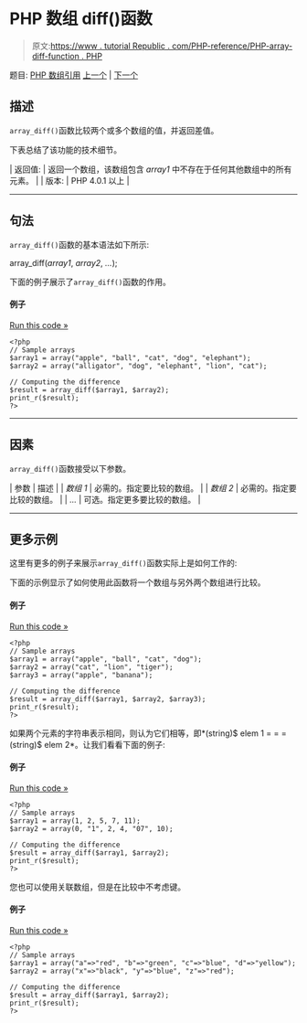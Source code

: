 # PHP 数组 diff()函数

> 原文:[https://www . tutorial Republic . com/PHP-reference/PHP-array-diff-function . PHP](https://www.tutorialrepublic.com/php-reference/php-array-diff-function.php)

题目: [PHP 数组引用](php-array-functions.php) [上一个](php-array-count-values-function.php) | [下一个](php-array-diff-assoc-function.php)

## 描述

`array_diff()`函数比较两个或多个数组的值，并返回差值。

下表总结了该功能的技术细节。

| 返回值: | 返回一个数组，该数组包含 *array1* 中不存在于任何其他数组中的所有元素。 |
| 版本: | PHP 4.0.1 以上 |

* * *

## 句法

`array_diff()`函数的基本语法如下所示:

array_diff(*array1*, *array2*, *...*);

下面的例子展示了`array_diff()`函数的作用。

#### 例子

[Run this code »](../codelab.php?topic=php&file=find-the-difference-between-two-arrays "Run this code to view the output")

```
<?php
// Sample arrays
$array1 = array("apple", "ball", "cat", "dog", "elephant");
$array2 = array("alligator", "dog", "elephant", "lion", "cat");

// Computing the difference
$result = array_diff($array1, $array2);
print_r($result);
?>
```

* * *

## 因素

`array_diff()`函数接受以下参数。

| 参数 | 描述 |
| *数组 1* | 必需的。指定要比较的数组。 |
| *数组 2* | 必需的。指定要比较的数组。 |
| *...* | 可选。指定更多要比较的数组。 |

* * *

## 更多示例

这里有更多的例子来展示`array_diff()`函数实际上是如何工作的:

下面的示例显示了如何使用此函数将一个数组与另外两个数组进行比较。

#### 例子

[Run this code »](../codelab.php?topic=php&file=find-the-difference-between-three-arrays "Run this code to view the output")

```
<?php
// Sample arrays
$array1 = array("apple", "ball", "cat", "dog");
$array2 = array("cat", "lion", "tiger");
$array3 = array("apple", "banana");

// Computing the difference
$result = array_diff($array1, $array2, $array3);
print_r($result);
?>
```

如果两个元素的字符串表示相同，则认为它们相等，即*(string)$ elem 1 = = =(string)$ elem 2*。让我们看看下面的例子:

#### 例子

[Run this code »](../codelab.php?topic=php&file=difference-of-arrays-when-types-of-values-are-different "Run this code to view the output")

```
<?php
// Sample arrays
$array1 = array(1, 2, 5, 7, 11);
$array2 = array(0, "1", 2, 4, "07", 10);

// Computing the difference
$result = array_diff($array1, $array2);
print_r($result);
?>
```

您也可以使用关联数组，但是在比较中不考虑键。

#### 例子

[Run this code »](../codelab.php?topic=php&file=difference-in-values-of-associative-arrays "Run this code to view the output")

```
<?php
// Sample arrays
$array1 = array("a"=>"red", "b"=>"green", "c"=>"blue", "d"=>"yellow");
$array2 = array("x"=>"black", "y"=>"blue", "z"=>"red");

// Computing the difference
$result = array_diff($array1, $array2);
print_r($result);
?>
```